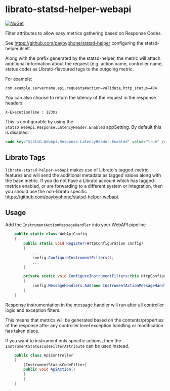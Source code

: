 # librato-statsd-helper-webapi

[![NuGet](https://img.shields.io/nuget/v/librato-statsd-helper-webapi.svg)]()

Filter attributes to allow easy metrics gathering based on Response Codes.

See https://github.com/paybyphone/statsd-helper configuring the statsd-helper itself.

Along with the prefix generated by the statsd-helper, the metric will attach additional information about the request (e.g. action name, controller name, status code) as
Librato-flavoured tags to the outgoing metric.

For example:
```
com.example.servername.api.requests#action=validate,http_status=404
```

You can also choose to return the latency of the request in the response headers:

```
X-ExecutionTime : 123ms
```

This is configurable by using the `StatsD.WebApi.Response.LatencyHeader.Enabled` appSetting. By default this is disabled.

```xml
<add key="StatsD.WebApi.Response.LatencyHeader.Enabled" value="true" />
```

## Librato Tags

`librato-statsd-helper-webapi` makes use of Librato's tagged-metric features and will send the additional metadata as tagged values along with the base metric. If you do not have
a Librato account which has tagged-metrics enabled, or are forwarding to a different system or integration, then you should use the non-librato specific https://github.com/paybyphone/statsd-helper-webapi.

## Usage

Add the `InstrumentActionMessageHandler` into your WebAPI pipeline

```csharp
    public static class WebApiConfig
    {
        public static void Register(HttpConfiguration config)
        {
            ...
            config.ConfigureInstrumentFilters();
            ...
        }

        private static void ConfigureInstrumentFilters(this HttpConfiguration config)
        {
            config.MessageHandlers.Add(new InstrumentActionMessageHandler());
        }
    }
```

Response instrumentation in the message handler will run after all controller logic and exception filters.

This means that metrics will be generated based on the contents/properties of the response after any controller level exception handling or modification has taken place.

If you want to instrument only specific actions, then the `InstrumentStatusCodeFilterAttribute` can be used instead.

```csharp
    public class ApiController
    {
        [InstrumentStatusCodeFilter]
        public void ApiAction()
        {
        }
    }
```
